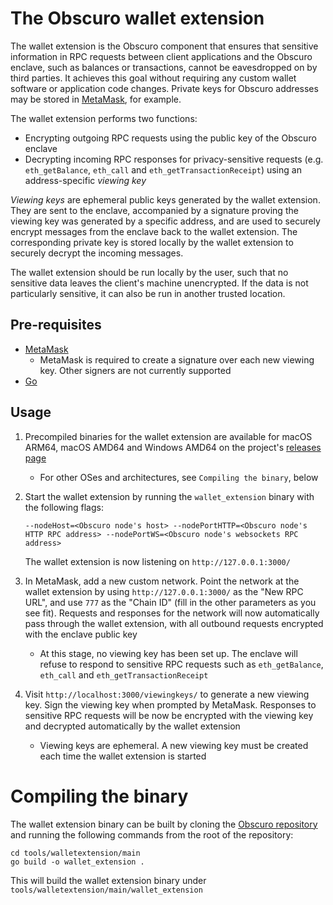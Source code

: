 # The Obscuro wallet extension

The wallet extension is the Obscuro component that ensures that sensitive information in RPC requests between client
applications and the Obscuro enclave, such as balances or transactions, cannot be eavesdropped on by third parties. It
achieves this goal without requiring any custom wallet software or application code changes. Private keys for Obscuro
addresses may be stored in [MetaMask](https://metamask.io/), for example.

The wallet extension performs two functions:

* Encrypting outgoing RPC requests using the public key of the Obscuro enclave
* Decrypting incoming RPC responses for privacy-sensitive requests (e.g. `eth_getBalance`, `eth_call` and
  `eth_getTransactionReceipt`) using an address-specific _viewing key_

_Viewing keys_ are ephemeral public keys generated by the wallet extension. They are sent to the enclave, accompanied
by a signature proving the viewing key was generated by a specific address, and are used to securely encrypt messages
from the enclave back to the wallet extension. The corresponding private key is stored locally by the wallet extension
to securely decrypt the incoming messages.

The wallet extension should be run locally by the user, such that no sensitive data leaves the client's machine
unencrypted. If the data is not particularly sensitive, it can also be run in another trusted location.

## Pre-requisites

* [MetaMask](https://metamask.io/)
    * MetaMask is required to create a signature over each new viewing key. Other signers are not currently supported
* [Go](https://go.dev/)

## Usage

1. Precompiled binaries for the wallet extension are available for macOS ARM64, macOS AMD64 and Windows AMD64 on the 
   project's [releases page](https://github.com/obscuronet/go-obscuro/releases/)

    * For other OSes and architectures, see `Compiling the binary`, below

3. Start the wallet extension by running the `wallet_extension` binary with the following flags:

    ```--nodeHost=<Obscuro node's host> --nodePortHTTP=<Obscuro node's HTTP RPC address> --nodePortWS=<Obscuro node's websockets RPC address>```

    The wallet extension is now listening on `http://127.0.0.1:3000/`

4. In MetaMask, add a new custom network. Point the network at the wallet extension by using `http://127.0.0.1:3000/` as
   the "New RPC URL", and use `777` as the "Chain ID" (fill in the other parameters as you see fit). Requests and
   responses for the network will now automatically pass through the wallet extension, with all outbound requests
   encrypted with the enclave public key

    * At this stage, no viewing key has been set up. The enclave will refuse to respond to sensitive RPC requests such
      as `eth_getBalance`, `eth_call` and `eth_getTransactionReceipt`

5. Visit `http://localhost:3000/viewingkeys/` to generate a new viewing key. Sign the viewing key when prompted by
   MetaMask. Responses to sensitive RPC requests will be now be encrypted with the viewing key and decrypted
   automatically by the wallet extension

    * Viewing keys are ephemeral. A new viewing key must be created each time the wallet extension is started

# Compiling the binary

The wallet extension binary can be built by cloning the [Obscuro repository](https://github.com/obscuronet/go-obscuro) 
and running the following commands from the root of the repository:

```
cd tools/walletextension/main
go build -o wallet_extension .
```

This will build the wallet extension binary under `tools/walletextension/main/wallet_extension`
